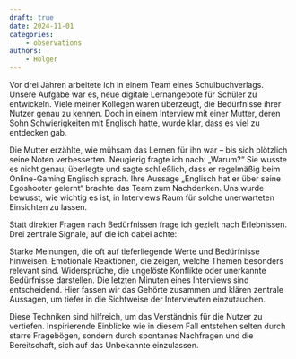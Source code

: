 ```yaml
---
draft: true
date: 2024-11-01
categories:
    - observations
authors:
    - Holger
---
```


Vor drei Jahren arbeitete ich in einem Team eines Schulbuchverlags. Unsere Aufgabe war es, neue digitale Lernangebote für Schüler zu entwickeln. Viele meiner Kollegen waren überzeugt, die Bedürfnisse ihrer Nutzer genau zu kennen. Doch in einem Interview mit einer Mutter, deren Sohn Schwierigkeiten mit Englisch hatte, wurde klar, dass es viel zu entdecken gab.

Die Mutter erzählte, wie mühsam das Lernen für ihn war – bis sich plötzlich seine Noten verbesserten. Neugierig fragte ich nach: „Warum?“ Sie wusste es nicht genau, überlegte und sagte schließlich, dass er regelmäßig beim Online-Gaming Englisch sprach. Ihre Aussage „Englisch hat er über seine Egoshooter gelernt“ brachte das Team zum Nachdenken. Uns wurde bewusst, wie wichtig es ist, in Interviews Raum für solche unerwarteten Einsichten zu lassen.

Statt direkter Fragen nach Bedürfnissen frage ich gezielt nach Erlebnissen. Drei zentrale Signale, auf die ich dabei achte:

Starke Meinungen, die oft auf tieferliegende Werte und Bedürfnisse hinweisen. Emotionale Reaktionen, die zeigen, welche Themen besonders relevant sind. Widersprüche, die ungelöste Konflikte oder unerkannte Bedürfnisse darstellen.
Die letzten Minuten eines Interviews sind entscheidend. Hier fassen wir das Gehörte zusammen und klären zentrale Aussagen, um tiefer in die Sichtweise der Interviewten einzutauchen.

Diese Techniken sind hilfreich, um das Verständnis für die Nutzer zu vertiefen. Inspirierende Einblicke wie in diesem Fall entstehen selten durch starre Fragebögen, sondern durch spontanes Nachfragen und die Bereitschaft, sich auf das Unbekannte einzulassen.